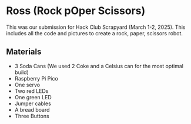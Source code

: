 # Ross (Rock pOper Scissors)

This was our submission for Hack Club Scrapyard (March 1-2, 2025). This includes all the code and pictures to create a rock, paper, scissors robot.

## Materials
- 3 Soda Cans (We used 2 Coke and a Celsius can for the most optimal build)
- Raspberry Pi Pico
- One servo
- Two red LEDs
- One green LED
- Jumper cables
- A bread board
- Three Buttons
